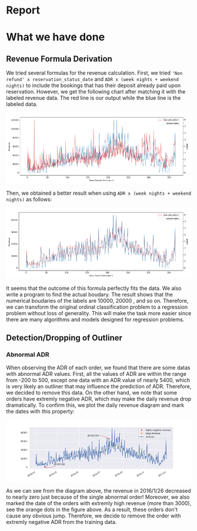 # Report

# What we have done
## Revenue Formula Derivation
We tried several formulas for the revenue calculation. First, we tried `'Non refund' x reservation_status_date` and `ADR x (week nights + weekend nights)` to include the bookings that has their deposit already paid upon reservation. However, we get the following chart after matching it with the labeled revenue data. The red line is our output while the blue line is the labeled data.

![](./img/rev_formula1.png)

Then, we obtained a better result when using `ADR x (week nights + weekend nights)` as follows:

![](./img/rev_formula2.png)

It seems that the outcome of this formula perfectly fits the data. We also write a program to find the actual boudary. The result shows that the numerical boudaries of the labels are 10000, 20000 , and so on. Therefore, we can transform the original ordinal classification problem to a regression problem without loss of generality. This will make the task more easier since there are many algorithms and models designed for regression problems.

## Detection/Dropping of Outliner
### Abnormal ADR
When observing the ADR of each order, we found that there are some datas with abnormal ADR values. First, all the values of ADR are within the range from -200 to 500, except one data with an ADR value of nearly 5400, which is very likely an outliner that may influence the prediction of ADR. Therefore, we decided to remove this data. On the other hand, we note that some orders have extremly negative ADR, which may make the daily revenue drop dramatically. To confirm this, we plot the daily revenue diagram and mark the dates with this property:

![](./img/abnormal_single_cost_plot_2016.png)

As we can see from the diagram above, the revenue in 2016/1/26 decreased to nearly zero just because of the single abnormal order! Moreover, we also marked the date of the orders with extremly high revenue (more than 3000), see the orange dots in the figure above. As a result, these orders don't cause any obvious jump. Therefore, we decide to remove the order with extremly negative ADR from the training data.